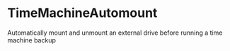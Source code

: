 # TimeMachineAutomount
Automatically mount and unmount an external drive before running a time machine backup
